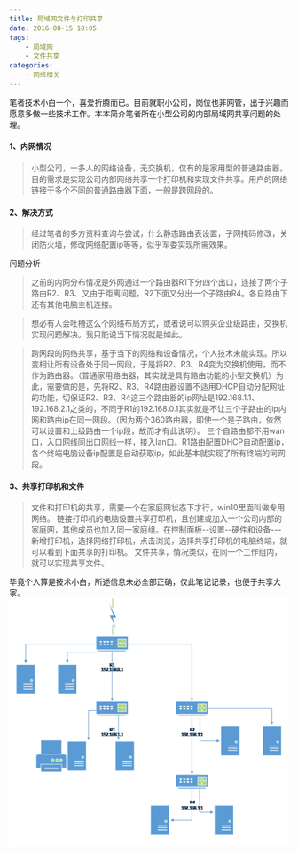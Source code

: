 ```yaml
---
title: 局域网文件与打印共享
date: 2016-08-15 18:05
tags:
    - 局域网
    - 文件共享
categories:
    - 网络相关
---
```




笔者技术小白一个，喜爱折腾而已。目前就职小公司，岗位也非网管，出于兴趣而愿意多做一些技术工作。本本简介笔者所在小型公司的内部局域网共享问题的处理。
#### 1、内网情况

>小型公司，十多人的网络设备，无交换机，仅有的是家用型的普通路由器。
>目的需求是实现公司内部网络共享一个打印机和实现文件共享。用户的网络链接于多个不同的普通路由器下面，一般是跨网段的。

#### 2、解决方式

>经过笔者的多方资料查询与尝试，什么静态路由表设置，子网掩码修改，关闭防火墙，修改网络配置ip等等，似乎军委实现所需效果。

问题分析
>之前的内网分布情况是外网通过一个路由器R1下分四个出口，连接了两个子路由R2、R3、又由于距离问题，R2下面又分出一个子路由R4。各自路由下还有其他电脑主机连接。

>想必有人会吐槽这么个网络布局方式，或者说可以购买企业级路由，交换机实现问题解决。我只能说当下情况就是如此。

>跨网段的网络共享，基于当下的网络和设备情况，个人技术未能实现。所以变相让所有设备处于同一网段，于是将R2、R3、R4变为交换机使用，而不作为路由器。（普通家用路由器，其实就是具有路由功能的小型交换机）为此，需要做的是，先将R2、R3、R4路由器设置不适用DHCP自动分配网址的功能，切保证R2、R3、R4这三个路由器的ip网址是192.168.1.1、192.168.2.1之类的，不同于R1的192.168.0.1其实就是不让三个子路由的ip内网和路由ip在同一网段。（因为两个360路由器，即使一个是子路由，依然可以设置和上级路由一个ip段，故而才有此说明）。
>三个自路由都不用wan口，入口网线同出口网线一样，接入lan口。R1路由配置DHCP自动配置ip，各个终端电脑设备ip配置是自动获取ip，如此基本就实现了所有终端的同网段。

#### 3、共享打印机和文件

>文件和打印机的共享，需要一个在家庭网状态下才行，win10里面叫做专用网络。
>链接打印机的电脑设置共享打印机，且创建或加入一个公司内部的家庭网，其他成员也加入同一家庭组。在控制面板--设置--硬件和设备---新增打印机，选择网络打印机，点击浏览，选择共享打印机的电脑终端，就可以看到下面共享的打印机。
>文件共享，情况类似，在同一个工作组内，就可以实现共享文件。

毕竟个人算是技术小白，所述信息未必全部正确，仅此笔记记录，也便于共享大家。
![内网链接示意图](局域网文件与打印共享/net.png)


